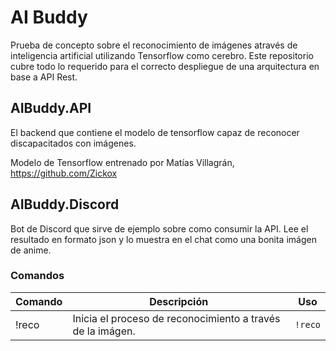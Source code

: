 # AI Buddy

Prueba de concepto sobre el reconocimiento de imágenes através de inteligencia artificial utilizando Tensorflow como cerebro.
Este repositorio cubre todo lo requerido para el correcto despliegue de una arquitectura en base a API Rest.

## AIBuddy.API

El backend que contiene el modelo de tensorflow capaz de reconocer discapacitados con imágenes.

Modelo de Tensorflow entrenado por Matías Villagrán, https://github.com/Zickox

## AIBuddy.Discord

Bot de Discord que sirve de ejemplo sobre como consumir la API.
Lee el resultado en formato json y lo muestra en el chat como una bonita imágen de anime.

### Comandos

 Comando | Descripción | Uso |
| ------------- | ------------- | :-----------: |
| !reco | Inicia el proceso de reconocimiento a través de la imágen. | `!reco` |
